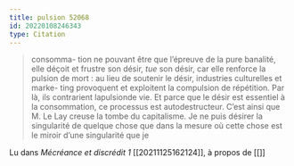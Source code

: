 ```yaml
---
title: pulsion 52068
id: 20220108246343
type: Citation
---
```


> consomma- tion ne pouvant être que l’épreuve de la pure banalité, elle déçoit et frustre son désir, *tue* son désir, car elle renforce la pulsion de mort : au lieu de soutenir le désir, industries culturelles et marke- ting provoquent et exploitent la compulsion de répétition. Par là, ils contrarient lapulsionde vie. Et parce que le désir est essentiel à la consommation, ce processus est autodestructeur. C’est ainsi que M. Le Lay creuse la tombe du capitalisme. Je ne puis désirer la singularité de quelque chose que dans la mesure où cette chose est le miroir d’une singularité que je

Lu dans *Mécréance et discrédit 1* [[20211125162124]], à propos de [[]]